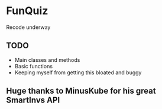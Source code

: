 # FunQuiz
Recode underway

## TODO
- Main classes and methods
- Basic functions
- Keeping myself from getting this bloated and buggy

## Huge thanks to MinusKube for his great SmartInvs API

